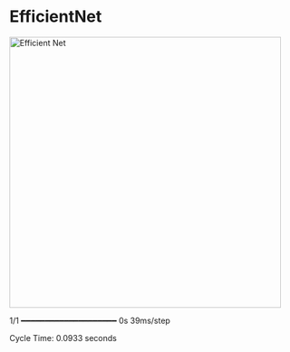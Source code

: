 # EfficientNet

<img width="479" alt="Efficient Net" src="https://github.com/FatihEmin48/EfficientNet/assets/55911470/29f9b5c6-2446-4d15-9e06-d6dc8753f0bf">

1/1 ━━━━━━━━━━━━━━━━━━━━ 0s 39ms/step

Cycle Time: 0.0933 seconds
